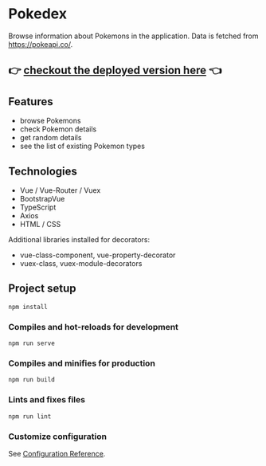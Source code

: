 # Pokedex

Browse information about Pokemons in the application. Data is fetched from https://pokeapi.co/.

## :point_right: [checkout the deployed version here](https://pokemons-vue-ts.netlify.app) :point_left:

## Features

- browse Pokemons
- check Pokemon details
- get random details
- see the list of existing Pokemon types

## Technologies

- Vue / Vue-Router / Vuex
- BootstrapVue
- TypeScript
- Axios
- HTML / CSS

Additional libraries installed for decorators:
- vue-class-component, vue-property-decorator
- vuex-class, vuex-module-decorators

## Project setup
```
npm install
```

### Compiles and hot-reloads for development
```
npm run serve
```

### Compiles and minifies for production
```
npm run build
```

### Lints and fixes files
```
npm run lint
```

### Customize configuration
See [Configuration Reference](https://cli.vuejs.org/config/).
